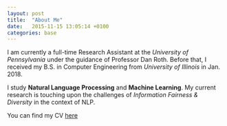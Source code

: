 ```yaml
---
layout: post
title:  "About Me"
date:   2015-11-15 13:05:14 +0100
categories: base
---
```


I am currently a full-time Research Assistant at the *University of Pennsylvania* under the guidance of Professor Dan Roth. 
Before that, I received my B.S. in Computer Engineering from *University of Illinois* in Jan. 2018. 

I study **Natural Language Processing** and **Machine Learning**. My current research is touching upon the challenges of 
*Information Fairness & Diversity* in the context of NLP. 

You can find my CV [here](/media/cv.pdf)